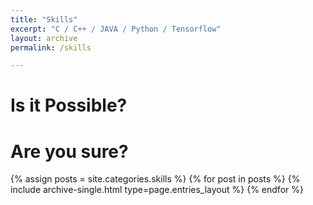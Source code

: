```yaml
---
title: "Skills"
excerpt: "C / C++ / JAVA / Python / Tensorflow"
layout: archive
permalink: /skills

---
```

# Is it Possible?
# Are you sure?

{% assign posts = site.categories.skills %}
{% for post in posts %} {% include archive-single.html type=page.entries_layout %} {% endfor %}
